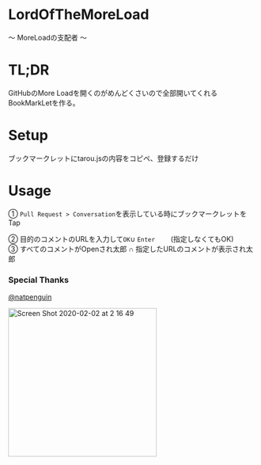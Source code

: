 # LordOfTheMoreLoad
〜 MoreLoadの支配者 〜

# TL;DR
GitHubのMore Loadを開くのがめんどくさいので全部開いてくれるBookMarkLetを作る。

# Setup
ブックマークレットにtarou.jsの内容をコピペ、登録するだけ

# Usage
① `Pull Request > Conversation`を表示している時にブックマークレットをTap

② 目的のコメントのURLを入力して`OK`∪ `Enter`
　　(指定しなくてもOK)  
③ すべてのコメントがOpenされ太郎 ∩ 指定したURLのコメントが表示され太郎


### Special Thanks
[@natpenguin](https://github.com/natpenguin)  

<img width="300" alt="Screen Shot 2020-02-02 at 2 16 49" src="https://user-images.githubusercontent.com/14083051/73596057-50077900-4562-11ea-991f-d1d2e05b05b1.png">
